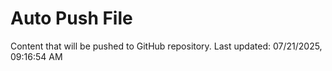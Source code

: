 # Auto Push File

Content that will be pushed to GitHub repository.
Last updated: 07/21/2025, 09:16:54 AM